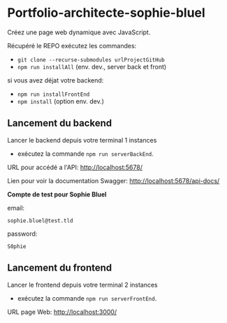 # Portfolio-architecte-sophie-bluel
Créez une page web dynamique avec JavaScript.

Récupéré le REPO exécutez les commandes:

- `git clone --recurse-submodules urlProjectGitHub`
- `npm run installAll` (env. dev., server back et front)

si vous avez déjat votre backend:

- `npm run installFrontEnd`
- `npm install` (option env. dev.)

## Lancement du backend
Lancer le backend depuis votre terminal 1 instances

- exécutez la commande `npm run serverBackEnd`.

URL pour accédé a l'API: 
[http://localhost:5678/](http://localhost:5678/)

Lien pour voir la documentation Swagger:
[http://localhost:5678/api-docs/](http://localhost:5678/api-docs/)

**Compte de test pour Sophie Bluel**

email: 
```
sophie.bluel@test.tld
```
password:
```
S0phie
```

## Lancement du frontend
Lancer le frontend depuis votre terminal 2 instances

- exécutez la commande `npm run serverFrontEnd`.

URL page Web: 
[http://localhost:3000/](http://localhost:3000/)